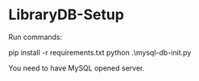 # LibraryDB-Setup
Run commands:

pip install -r requirements.txt
python .\mysql-db-init.py

You need to have MySQL opened server.
